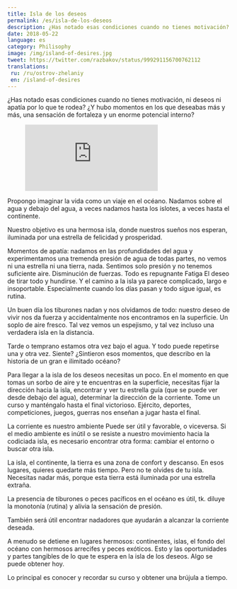 ```yaml
---
title: Isla de los deseos
permalink: /es/isla-de-los-deseos
description: ¿Has notado esas condiciones cuando no tienes motivación?
date: 2018-05-22
language: es
category: Philisophy
image: /img/island-of-desires.jpg
tweet: https://twitter.com/razbakov/status/999291156700762112
translations:
 ru: /ru/ostrov-zhelaniy
 en: /island-of-desires
---
```


¿Has notado esas condiciones cuando no tienes motivación, ni deseos ni apatía por lo que te rodea? ¿Y hubo momentos en los que deseabas más y más, una sensación de fortaleza y un enorme potencial interno?

<figure class="aspect-ratio">
  <iframe src="https://www.youtube.com/embed/Istn1BiKTIc" frameborder="0" allowfullscreen></iframe>
</figure>

Propongo imaginar la vida como un viaje en el océano. Nadamos sobre el agua y debajo del agua, a veces nadamos hasta los islotes, a veces hasta el continente.

Nuestro objetivo es una hermosa isla, donde nuestros sueños nos esperan, iluminada por una estrella de felicidad y prosperidad.

Momentos de apatía: nadamos en las profundidades del agua y experimentamos una tremenda presión de agua de todas partes, no vemos ni una estrella ni una tierra, nada. Sentimos solo presión y no tenemos suficiente aire. Disminución de fuerzas. Todo es repugnante Fatiga El deseo de tirar todo y hundirse. Y el camino a la isla ya parece complicado, largo e insoportable. Especialmente cuando los días pasan y todo sigue igual, es rutina.

Un buen día los tiburones nadan y nos olvidamos de todo: nuestro deseo de vivir nos da fuerza y ​​accidentalmente nos encontramos en la superficie. Un soplo de aire fresco. Tal vez vemos un espejismo, y tal vez incluso una verdadera isla en la distancia.

Tarde o temprano estamos otra vez bajo el agua. Y todo puede repetirse una y otra vez. Siente? ¿Sintieron esos momentos, que describo en la historia de un gran e ilimitado océano?

Para llegar a la isla de los deseos necesitas un poco. En el momento en que tomas un sorbo de aire y te encuentras en la superficie, necesitas fijar la dirección hacia la isla, encontrar y ver tu estrella guía (que se puede ver desde debajo del agua), determinar la dirección de la corriente. Tome un curso y manténgalo hasta el final victorioso. Ejército, deportes, competiciones, juegos, guerras nos enseñan a jugar hasta el final.

La corriente es nuestro ambiente Puede ser útil y favorable, o viceversa. Si el medio ambiente es inútil o se resiste a nuestro movimiento hacia la codiciada isla, es necesario encontrar otra forma: cambiar el entorno o buscar otra isla.

La isla, el continente, la tierra es una zona de confort y descanso. En esos lugares, quieres quedarte más tiempo. Pero no te olvides de tu isla. Necesitas nadar más, porque esta tierra está iluminada por una estrella extraña.

La presencia de tiburones o peces pacíficos en el océano es útil, tk. diluye la monotonía (rutina) y alivia la sensación de presión.

También será útil encontrar nadadores que ayudarán a alcanzar la corriente deseada.

A menudo se detiene en lugares hermosos: continentes, islas, el fondo del océano con hermosos arrecifes y peces exóticos. Esto y las oportunidades y partes tangibles de lo que te espera en la isla de los deseos. Algo se puede obtener hoy.

Lo principal es conocer y recordar su curso y obtener una brújula a tiempo.
